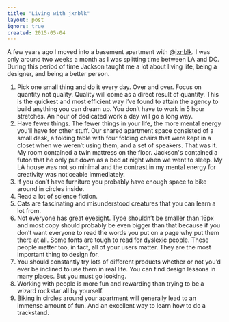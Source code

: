 ```yaml
---
title: "Living with jxnblk"
layout: post
ignore: true
created: 2015-05-04
---
```

A few years ago I moved into a basement apartment with [@jxnblk](http://jxnblk.com). I was only around two weeks a month as I was splitting time between LA and DC. During this period of time Jackson taught me a lot about living life, being a designer, and being a better person.

1.  Pick one small thing and do it every day. Over and over. Focus on quantity not quality. Quality will come as a direct result of quantity. This is the quickest and most efficient way I’ve found to attain the agency to build anything you can dream up. You don’t have to work in 5 hour stretches. An hour of dedicated work a day will go a long way.
2.  Have fewer things. The fewer things in your life, the more mental energy you’ll have for other stuff. Our shared apartment space consisted of a small desk, a folding table with four folding chairs that were kept in a closet when we weren’t using them, and a set of speakers. That was it. My room contained a twin mattress on the floor. Jackson's contained a futon that he only put down as a bed at night when we went to sleep. My LA house was not so minimal and the contrast in my mental energy for creativity was noticeable immediately.
3.  If you don’t have furniture you probably have enough space to bike around in circles inside.
4.  Read a lot of science fiction.
5.  Cats are fascinating and misunderstood creatures that you can learn a lot from.
6.  Not everyone has great eyesight. Type shouldn’t be smaller than 16px and most copy should probably be even bigger than that because if you don’t want everyone to read the words you put on a page why put them there at all. Some fonts are tough to read for dyslexic people. These people matter too, in fact, all of your users matter. They are the most important thing to design for.
7.  You should constantly try lots of different products whether or not you’d ever be inclined to use them in real life. You can find design lessons in many places. But you must go looking.
8.  Working with people is more fun and rewarding than trying to be a wizard rockstar all by yourself.
9.  Biking in circles around your apartment will generally lead to an immense amount of fun. And an excellent way to learn how to do a trackstand.

